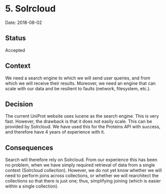 # 5. Solrcloud

Date: 2018-08-02

## Status

Accepted

## Context

We need a search engine to which we will send user queries, and from which we will receive their results.
Moreover, we need an engine that can scale with our data and be resilient to faults (network, filesystem, etc.).

## Decision

The current UniProt website uses lucene as the search engine. This is very fast. However, the drawback is that it does not easily scale.
This can be provided by Solrcloud. We have used this for the Proteins API with success, and therefore have 4 years of experience with it.

## Consequences

Search will therefore rely on Solrcloud. From our experience this has been no problem, when we have simply required retrieval of data
from a single context (Solrcloud collection). However, we do not yet know whether we will need to perform joins across collections,
or whether we will rearchitect the collections so that there is just one; thus, simplifying joining (which is easier within a single collection).
